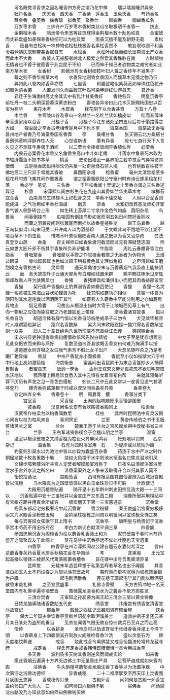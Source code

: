 <!-- { "loadSidebar": true } -->
　　可名既觉寻香求之因名睡香四方奇之谓乃花中祥
　　瑞以瑞易睡洪异录
　　牡丹名香
　　庆天香　西天香　丁香紫　莲香玉　玉兔天香
　　芍药香名
　　蘸金香　叠英香　掬香琼　拟香英　聚香丝
　　御蝉香
　　御蝉香瓜名
　　万岁枣木香
　　三佛齐产万岁枣木香树类丝瓜冬取根晒干者香一
　　统志
　　金荆榴木香
　　隋炀帝令朱宽等征琉球得金荆榴木数十觔色如真
　　金蜜致而丈彩盘盛如美锦甚香极细可以为枕及案
　　面虽沉擅不能及朝野无载
　　素松香
　　密县有白松树一株祌物也松杜枝极香名素松香然不
　　敢妄取取则不利县令每登祷庂取制带甚香密县志
　　水松香
　　水松叶如桧而细长出南海土产众香而此木不大香
　　故彼人无被服者岭北人极爱之然爱其香殊胜在南
　　方时植物无情者也不香于彼而香于此岂屈于不知
　　已而伸于知己者欤物类之难穷者如此南方草木状
　　女香树
　　影娥池有女香树细枝叶妇人戴之香终年不减男子
　　戴之则不香华夷草木考
　　水香异地则香女香因人而馥草木无情之物乃征
　　异如此八卷内如香草亦然
　　七里香
　　树婆娑略似紫薇蕊如碎珠红色花开如蜜色清香袭
　　人置发间久而益馥其叶捣可染甲鲜红仙游县志
　　君迁香
　　君迁子生海南树高丈余其实中有乳汁甘美香好
　　香艳各异
　　明皇沉香亭前牡丹一枝二头朝深碧暮深黄衣粉白
　　香艳各异帝曰此花木庂妖赐杨国忠以百宝为栏华
　　夷花木考
　　木犀香
　　捄花阴干以合香甚奇
　　方载十八卷
　　木兰香
　　生零陵山谷及泰山一名林兰一名杜兰状如楠皮似
　　桂而甚薄味辛香道家用以合香
　　丹桂子香
　　月桂子今江东诸处至四五月后每于衢路得之大如
　　狸豆破之辛香古老相传是月中下也本草
　　海棠香国
　　海棠故无香独昌州地产者香乃号海棠香国有香霏
　　亭
　　桑椹甘香
　　张天锡云北方桑椹甘香鸱鸮革响淳醇养性人无
　　心世说新语
　　栗有异香
　　殷七七游行天下人言久见之不测其年寿偶于酒间
　　以二栗为令接者皆闻异香绩仙传
　　必栗香
　　内典云必栗香花木香又名詹香生高山中叶如老椿
　　叶落水中鱼暴死木取为书轴辟蠹鱼不损书本草
　　桃香
　　史论出猎至一县界憩兰若中觉香气异常访其僧僧
　　云是桃香因出桃啖论仍共至一处奇泉怪石非人境
　　也有桃数百株枝干拂地高二三尺异于常桃其香破
　　鼻酉阳杂俎
　　桧香蜜
　　毫州太清宫桧至多桧花开时蜂飞集其间作蜜极香
　　谓之桧香蜜欧阳公守毫州时有诗云蜂采桧花村落
　　香必学　笔记
　　三名香
　　千年松香闻十里谓之十里香亦谓之三名香述异记
　　杉香
　　宋淳熙年间古杉生花在九座山其香如兰华夷草木考
　　槟榔苔宜合香
　　西南海岛生槟榔木上如松身之艾　单爇不佳交址
　　人用以合泥香则能成温　之气功用如甲香杜海虞
　　衡志
　　苔香
　　太和初改葬基法师初开冢香气袭人侧卧砖台上形
　　如生砖上苔厚二寸余作金色气如旃　酉阳杂俎
　　鸟兽香
　　闻香倒挂鸟
　　瓜哇国有倒挂鸟形如雀而羽五色日问焚好香则收
　　
　　而藏之羽翼夜间则张翼尾而倒挂以放香星搓胜览
　　越王鸟粪香
　　越王鸟状似鸢口勾末可受二升许南人以为酒器珍
　　于文螺此鸟不践地不饮江湖不唼百草不下饵虫鱼
　　惟噉木叶粪似熏陆香南人遇之既以为香又治杂疮
　　竺法真登罗山疏
　　香象
　　百丈禅师曰如香象渡河截流而过无有滞疑慧忠国
　　师云如世大匠斤斧不伤其手香象所负非驴能堪
　　牛脂香
　　周礼云春膳膏香注白脂香
　　骨咄犀香
　　骨咄犀以手摸之作岩桂香若摩之无香者为伪物也
　　云烟过眼录
　　骨咄犀碧犀也色如淡碧玉稍有黄色其丈理似角扣
　　之声清越如玉磨刮嗅之有香格古论
　　灵犀香
　　通天犀角镑少末与沉香爇烟气袅袅直上能抉阴云
　　而　青天故抱朴子云通天犀角有白理如线置米群
　　鶪中鶪往啄米见犀辄惊却故南人呼为骇鶪犀也
　　香猪
　　香猪建昌松潘俱出小而肥其肉香益部设宝
　　香猫
　　契丹国产香猫似土豹粪溺皆香如麝西使记
　　香狸
　　香狸一名灵狸一名灵猫生南海山谷状如狸自为牝
　　牡其阴如麝功亦相似
　　灵狸一体自为阴阳刳其水道连囊以酒洒阴干其气
　　如麝若人入麝香中罕能分别用之亦如麝焉异物志
　　狐足香囊
　　习凿齿从桓温出猎时大雪于江陵城西见草上有气
　　出向一物射之应弦而毙往取之乃老雄狐足上带绛
　　
　　缯香囊渚宫故事
　　狐以名香自防
　　胡道洽体有臊气恒以名香自防临绝戒弟子曰勿令
　　犬见敛毕棺空时人咸谓狐也异记
　　猿穴名香数斛
　　梁大同末欧阳纥探一猿穴得名香数斛宝剑一双美
　　妇人三十辈皆绝色凡世所珍靡不充备续江氏传
　　獭掬鶪舌香
　　宋永兴县吏钟道得重病初瘥情欲倍常先悦白鹤墟
　　中女子至是犹存想焉忽见此女振衣而来即与燕好
　　复数至道曰吾甚欲鶪舌香女曰何难乃掬满手以授
　　道道邀女同含咀之女曰我气素芳不假此女子出户
　　犬忽见随咋杀之乃是老獭广艳异编
　　香鼠
　　中州产香鼠身小而极香
　　香鼠至小仅如指擘大穴于柱中行地上疾如激箭桂
　　海虞衡志
　　蜜县间出香鼠阴干为末合香甚妙乡人捕得售制香
　　者蜜县志
　　蚯蚓一奁香
　　孟州王双宋文帝元嘉初忽不欲见明常取水沃地以
　　菰蒋覆上眠息饮食悉入其中云恒有女着青裙白帮
　　来就其寝每听荐下历历有声发之见一青色白缨蚯
　　蚓长二尺许云此女常以一奁香见遗气甚清芬奁乃
　　螺壳香则菖蒲根于时咸以双渐同阜螽矣异苑
　　
　　香乘卷九
　　钦定四库全书
　　香乘卷十
　　明　周嘉冑　撰
　　　香事分类下
　　　　宫室香
　　　　　采香径
　　王阖闾起响屧郎采香径邵国志
　　　　　披香殿
　　汉宫阙名长安有合欢殿披香殿同上
　　　　　柏梁台
　　汉武帝作柏梁台以柏香闻数里
　　　　　桂柱
　　武帝时昆明池中有灵波殿七间皆以桂为柱风来自
　　香洞冥记
　　　　　兰室
　　黄帝传岐伯之书于玉版蒋诸灵兰之室
　　　　　兰台
　　楚襄王游于兰台之宫风赋龙朔中改秘书省曰兰台
　　　　　兰亭
　　王右军诸贤修褉会于会稽山阴之兰亭
　　　　　温室
　　温室以椒涂壁被之文绣香桂为柱设火齐屏风鸿羽
　　帐规地以罚宾　　西京杂记
　　　　　温香集
　　石虎为四时浴室用　石　　为堤岸或以琥珀为缾
　　杓夏则引渠水以为池池中皆以纱縠为囊盛百杂香
　　药渍于水中严冰之时作铜屈龙数十枚各重数十觔
　　烧如火色投于水中则池水恒温名曰焦龙温池引凤
　　文锦步障萦蔽浴所共宫人宠嬖者解媟服宴戏弥于
　　日夜名曰清娱浴室浴罢泄水于宫外水流之所名曰
　　温香渠渠外之人争来汲取得升合以归其家人莫不
　　怡悦拾选记
　　　　　宫殿皆香
　　西域有报达国其国俗富庶为西域冠宫殿皆以沉檀
　　乌木降真为之四壁皆饰以黑白玉金珠珍贝不可胜
　　计西使记
　　　　　大殿用沉檀香贴遍
　　随开皇十五年黔州刺史田宗显造大殿一十三间以
　　沉香贴遍中安十三宝帐并以金宝庄严又东西二殿
　　瑞像所居并用檀贴中有宝帐花距并用真金所成穷
　　极宏丽天下第一三宝感通录
　　　　　沉香堂
　　杨素东都起宅穷极奢巧中起沉香堂
　　香涂粉壁
　　秦王俊盛治宫室穷极侈丽又为水殿香涂粉壁玉砌
　　金阶梁柱楣栋之间周以明镜间以宝珠极荣饰之矣
　　每与宾客妓女弦歌于其上隋书
　　　　　沉香亭
　　唐明皇与杨贵妃于沉香亭赏木芍药不用旧乐府召
　　李白为新词白献清平调三章
　　　　　四香阁
　　杨国忠用沉香为阁檀香为栏以麝香乳香筛土和为
　　泥饰壁每于春时木芍药盛开之际聚宾友于此阁上
　　赏花马禁中沉香亭远不侔此壮丽也天宝遗事
　　　　　四香亭
　　四香亭在州治淳熙间赵公建自题云永嘉何希深之
　　言曰茶蘼香春芙药香夏木犀香秋梅花香冬华夷续
　　考
　　　　　含熏阁
　　王元宝起高楼以银镂三棱屏风代篱落密置香槽香
　　自花镂中出号含熏阁清异录
　　　　　芸辉堂
　　元载末年造芸辉堂于私第芸辉者草名也出于阗国
　　其香洁白如玉入土不朽烂春之为屑以涂其壁故号
　　芸辉焉而更构沉檀为梁栋饰金银为户牖　　　　
　　　　　起宅刷酒散香
　　莲花巷王珊起宅毕其门刷以醇酒更散香末盖礼神
　　之至宣武盛事
　　　　　礼佛寺香壁
　　天方古筠冲地一名天堂国内有礼佛寺遍寺墙壁皆
　　蔷薇露龙涎香和水为之馨香不绝方舆胜览
　　　　　三清台焚香
　　王审知之孙昶袭为闽王起三清台三层以黄金铸像
　　日焚龙脑熏陆诸香数觔五代史
　　　　　绣香堂
　　汴废宫有绣香堂清香堂汴故宫记
　　　　　郁金屋
　　戴延之西征记云雒阳城有郁金屋
　　　　　饮香亭
　　保大二年国主幸饮香亭赏新兰诏苑令取沪溪美土
　　遥救护弟子复还云某月某日某处为盗所劫垂当
　　见杀忽闻香气贼无故自惊曰救兵已至弃之而走高
　　僧侍
　　　　　以香薪身
　　圣帝崩时以劫波育毡千张缠身香泽灌上今泽下彻
　　以香薪身上下四面使其齐同放火阇维检骨香汁洗
　　盛以金瓮石为　　佛灭度棺纹葬送
　　　　　戒香
　　烧此戒香令熏佛慧又戒香恒馥法轮常转龙葳寺碑
　　　　　戒定香
　　释氏有定香戒香韩侍郎赠僧诗一灵今用戒香熏
　　　　　多天香
　　波利质多天树其香则逆风而闻戒实论
　　　　　如来香
　　愿此香烟云遍满十方界无边佛土中无量香庄严具
　　足菩萨道成就如来香内舆
　　　　　浴佛香
　　牛头旃檀芎藭郁金龙脑沈香丁香等以为汤置净器
　　中次第浴之浴佛功德经
　　　　　异香成穗
　　二十二祖摩挐罗至西天印上焚香而月氐国王忽异
　　香成穗传灯录
　　　　　古殿炉香
　　问如何是古殿一炉香宝盖约师曰广大勿人　曰　
　　如何师曰六根俱不到
　　　　　买佛香
　　问动貌沈古路没乃方知此意如何师曰例佛钱买佛
